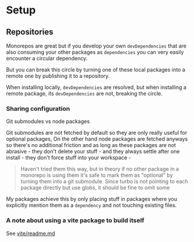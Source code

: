# Setup

## Repositories

Monorepos are great but if you develop your own `devDependencies` that are also
consuming your other packages as `dependencies` you can very easily encounter a
circular dependency.

But you can break this circle by turning one of these local packages into a
remote one by publishing it to a repository.

When installing locally, `devDependencies` are resolved, but when installing a
remote package, its `devDependencies` are not, breaking the circle.

### Sharing configuration

Git submodules vs node packages

Git submodules are not fetched by default so they are only really useful for
optional packages, On the other hand node packages are fetched anyways so
there's no additional friction and as long as these packages are not abrasive -
they don't delete your stuff - and they always settle after one install - they
don't force stuff into your workspace -

> Haven't tried them this way, but in theory if no other package in a monorepo
> is using them it's safe to mark them as "optional" by turning them into a git
> submodule. Since turbo is not pointing to each package directly but use globs,
> it should be fine to omit some

My packages achieve this by only placing stuff in packages where you explicitly
mention them as a `dependency` and not touching existing files.

### A note about using a vite package to build itself

See [vite/readme.md](../packages/vite/readme.md)
